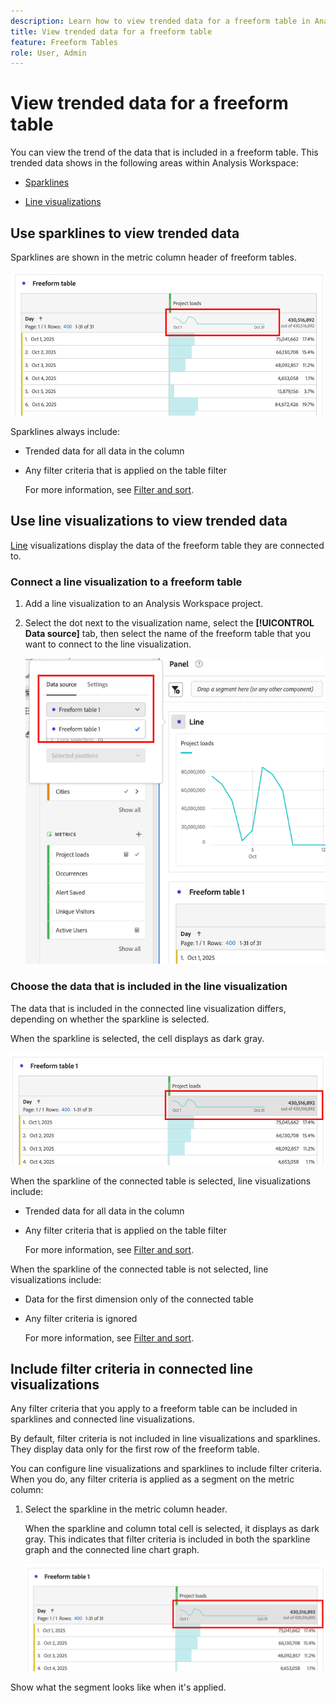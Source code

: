 ```yaml
---
description: Learn how to view trended data for a freeform table in Analysis Workspace.
title: View trended data for a freeform table
feature: Freeform Tables
role: User, Admin
---
```

# View trended data for a freeform table

You can view the trend of the data that is included in a freeform table. This trended data shows in the following areas within Analysis Workspace:

* [Sparklines](#use-sparklines-to-view-trended-data)

* [Line visualizations](#use-line-visualizations-to-view-trended-data)

## Use sparklines to view trended data

Sparklines are shown in the metric column header of freeform tables.

  ![sparkline in freeform table](assets/table-sparkline.png)

Sparklines always include:

* Trended data for all data in the column

* Any filter criteria that is applied on the table filter

  For more information, see [Filter and sort](/help/analyze/analysis-workspace/visualizations/freeform-table/filter-and-sort.md).

## Use line visualizations to view trended data

[Line](/help/analyze/analysis-workspace/visualizations/line.md) visualizations display the data of the freeform table they are connected to.

### Connect a line visualization to a freeform table

1. Add a line visualization to an Analysis Workspace project.

1. Select the dot next to the visualization name, select the **[!UICONTROL Data source]** tab, then select the name of the freeform table that you want to connect to the line visualization. 

   ![line visualization connected to freeform tables](assets/table-line-viz.png)

### Choose the data that is included in the line visualization

The data that is included in the connected line visualization differs, depending on whether the sparkline is selected.

When the sparkline is selected, the cell displays as dark gray.

![sparkline selected](assets/table-sparkline-selected.png)

When the sparkline of the connected table is selected, line visualizations include:

* Trended data for all data in the column

* Any filter criteria that is applied on the table filter

  For more information, see [Filter and sort](/help/analyze/analysis-workspace/visualizations/freeform-table/filter-and-sort.md).

When the sparkline of the connected table is not selected, line visualizations include:

* Data for the first dimension only of the connected table

* Any filter criteria is ignored

  For more information, see [Filter and sort](/help/analyze/analysis-workspace/visualizations/freeform-table/filter-and-sort.md).


## Include filter criteria in connected line visualizations 

Any filter criteria that you apply to a freeform table can be included in sparklines and connected line visualizations.

By default, filter criteria is not included in line visualizations and sparklines. They display data only for the first row of the freeform table. 

You can configure line visualizations and sparklines to include filter criteria. When you do, any filter criteria is applied as a segment on the metric column:

1. Select the sparkline in the metric column header. 

   When the sparkline and column total cell is selected, it displays as dark gray. This indicates that filter criteria is included in both the sparkline graph and the connected line chart graph.

   ![sparkline selected](assets/table-sparkline-selected.png)

Show what the segment looks like when it's applied.

